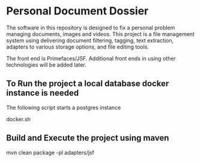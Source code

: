 # Personal Document Dossier

The software in this repository is designed to fix a personal problem managing
documents, images and videos. This project is a file management system using
delivering document filtering, tagging, text extraction, adapters to various storage options, and file editing tools.

The front end is Primefaces/JSF. Additional front ends in using
other technologies will be added later.

## To Run the project a local database docker instance is needed

The following script starts a postgres instance

docker.sh

## Build and Execute the project using maven

mvn clean package -pl adapters/jsf
